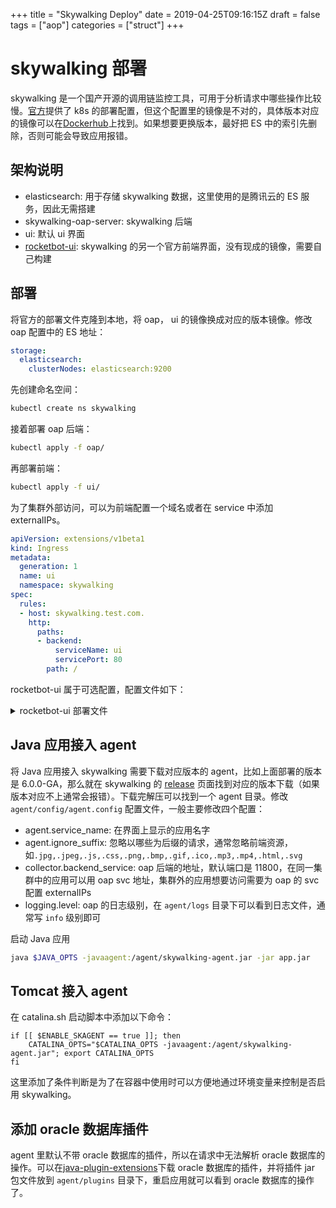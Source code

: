 +++
title = "Skywalking Deploy"
date = 2019-04-25T09:16:15Z
draft = false
tags = ["aop"]
categories = ["struct"]
+++

# skywalking 部署

skywalking 是一个国产开源的调用链监控工具，可用于分析请求中哪些操作比较慢。[官方](https://github.com/apache/skywalking-kubernetes)提供了 k8s 的部署配置，但这个配置里的镜像是不对的，具体版本对应的镜像可以在[Dockerhub](https://hub.docker.com/r/apache/skywalking-oap-server)上找到。如果想要更换版本，最好把 ES 中的索引先删除，否则可能会导致应用报错。

## 架构说明

* elasticsearch: 用于存储 skywalking 数据，这里使用的是腾讯云的 ES 服务，因此无需搭建
* skywalking-oap-server: skywalking 后端
* ui: 默认 ui 界面
* [rocketbot-ui](https://github.com/apache/skywalking-rocketbot-ui): skywalking 的另一个官方前端界面，没有现成的镜像，需要自己构建

## 部署 

将官方的部署文件克隆到本地，将 oap， ui 的镜像换成对应的版本镜像。修改 oap 配置中的 ES 地址：

```yaml
storage:
  elasticsearch:
    clusterNodes: elasticsearch:9200
```

先创建命名空间：

```bash
kubectl create ns skywalking
```

接着部署 oap 后端：

```bash
kubectl apply -f oap/
```

再部署前端：

```bash
kubectl apply -f ui/
```

为了集群外部访问，可以为前端配置一个域名或者在 service 中添加 externalIPs。

```yaml
apiVersion: extensions/v1beta1
kind: Ingress
metadata:
  generation: 1
  name: ui
  namespace: skywalking
spec:
  rules:
  - host: skywalking.test.com.
    http:
      paths:
      - backend:
          serviceName: ui
          servicePort: 80
        path: /
```

rocketbot-ui 属于可选配置，配置文件如下：

<details>
<summary>rocketbot-ui 部署文件</summary>

```yaml
---
apiVersion: apps/v1
kind: Deployment
metadata:
  name: rocketbot-ui
  namespace: skywalking
  labels:
    app: rocketbot-ui
spec:
  replicas: 1
  selector:
    matchLabels:
      app: rocketbot-ui
  template:
    metadata:
      labels:
        app: rocketbot-ui
    spec:
      containers:
      - name: rocketbot-ui
        image: rocketbot-ui:v1.0.3
        env:
        - name: TZ
          value: "Asia/Shanghai"
        ports:
        - containerPort: 80
          name: page
        resources:
          requests:
            memory: 1Gi
          limits:
            memory: 2Gi
        env:
        - name: SKYWALKING_URL
          value: oap:12800
---
apiVersion: v1
kind: Service
metadata:
  name: rocketbot-ui
  namespace: skywalking
  labels:
    service: rocketbot-ui
spec:
  ports:
  - port: 80
    name: http
    targetPort: page
  selector:
    app: rocketbot-ui
---
kind: Ingress
metadata:
  generation: 1
  name: rocketbot-ui
  namespace: skywalking
spec:
  rules:
  - host: rocketbot-ui.test.com
    http:
      paths:
      - backend:
          serviceName: rocketbot-ui
          servicePort: 80
        path: /
```

</details>

## Java 应用接入 agent

将 Java 应用接入 skywalking 需要下载对应版本的 agent，比如上面部署的版本是 6.0.0-GA，那么就在 skywalking 的 [release](https://github.com/apache/skywalking/releases) 页面找到对应的版本下载（如果版本对应不上通常会报错）。下载完解压可以找到一个 agent 目录。修改 `agent/config/agent.config` 配置文件，一般主要修改四个配置：

* agent.service_name: 在界面上显示的应用名字
* agent.ignore_suffix: 忽略以哪些为后缀的请求，通常忽略前端资源，如`.jpg,.jpeg,.js,.css,.png,.bmp,.gif,.ico,.mp3,.mp4,.html,.svg`
* collector.backend_service: oap 后端的地址，默认端口是 11800，在同一集群中的应用可以用 oap svc 地址，集群外的应用想要访问需要为 oap 的 svc 配置 externalIPs
* logging.level: oap 的日志级别，在 `agent/logs` 目录下可以看到日志文件，通常写 `info` 级别即可

启动 Java 应用

```bash
java $JAVA_OPTS -javaagent:/agent/skywalking-agent.jar -jar app.jar
```

## Tomcat 接入 agent

在 catalina.sh 启动脚本中添加以下命令：

```
if [[ $ENABLE_SKAGENT == true ]]; then
    CATALINA_OPTS="$CATALINA_OPTS -javaagent:/agent/skywalking-agent.jar"; export CATALINA_OPTS
fi
```

这里添加了条件判断是为了在容器中使用时可以方便地通过环境变量来控制是否启用 skywalking。

## 添加 oracle 数据库插件

agent 里默认不带 oracle 数据库的插件，所以在请求中无法解析 oracle 数据库的操作。可以在[java-plugin-extensions](https://github.com/OpenSkywalking/java-plugin-extensions)下载 oracle 数据库的插件，并将插件 jar 包文件放到 `agent/plugins` 目录下，重启应用就可以看到 oracle 数据库的操作了。
